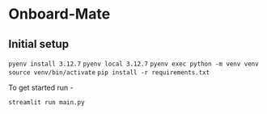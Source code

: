 # Onboard-Mate

## Initial setup
 `pyenv install 3.12.7`
 `pyenv local 3.12.7`
 `pyenv exec python -m venv venv`
 `source venv/bin/activate`
 `pip install -r requirements.txt`

To get started run - 

`streamlit run main.py`
